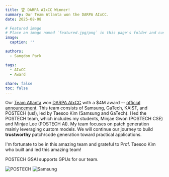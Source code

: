 ```yaml
---
title: 🏆 DARPA AIxCC Winner!
summary: Our Team Atlanta won the DARPA AIxCC.
date: 2025-08-08

# Featured image
# Place an image named `featured.jpg/png` in this page's folder and customize its options here.
image:
  caption: ''

authors:
  - Sangdon Park

tags:
  - AIxCC
  - Award
  
share: false
toc: false
---
```


Our [Team Atlanta](https://team-atlanta.github.io/) won [DARPA AIxCC](https://aicyberchallenge.com/) with a $4M award -- [official announcement](https://www.darpa.mil/news/2025/aixcc-results). This team consists of Samsung, GaTech, KAIST, and POSTECH (us!), led by Taesoo Kim (Samsung and GaTech). I led the POSTECH team, which includes my students, Minjae Gwon (POSTECH CSE) and Minjae Lee (POSTECH AI). My team focuses on patch generation mainly leveraging custom models. We will continue our journey to build **trustworthy** patch/code generation toward practical applications.   
 



 
I'm fortunate to be in this amazing team and grateful to Prof. Taesoo Kim who built and led this amazing team! 

POSTECH GSAI supports GPUs for our team. 

![POSTECH](AIxCC-POSTECH.jpg)
![Samsung](https://img.global.news.samsung.com/global/wp-content/uploads/2025/08/Samsung-Corporate-Technology-AIxCC-First-Place-in-AI-Cyber-Challenge_main1.jpg)

